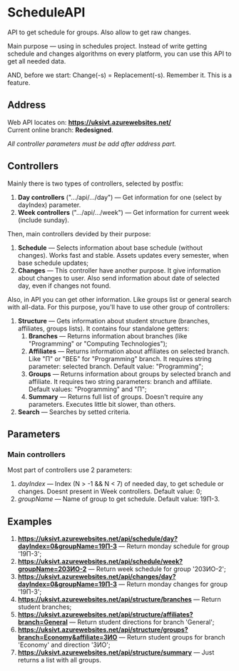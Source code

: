 # ScheduleAPI
API to get schedule for groups. Also allow to get raw changes.

Main purpose — using in schedules project.
Instead of write getting schedule and changes algorithms on every platform, you can use this API to get all needed data.

AND, before we start: Change(-s) = Replacement(-s).
Remember it. This is a feature.

## Address
Web API locates on:
<strong>https://uksivt.azurewebsites.net/</strong> <br />
Current online branch: <strong>Redesigned</strong>.

<i>All controller parameters must be add after address part.</i>

## Controllers
Mainly there is two types of controllers, selected by postfix:
  1.  <b>Day controllers</b> (".../api/.../day") — Get information for one (select by dayIndex) parameter.
  2.  <b>Week controllers</b> (".../api/.../week") — Get information for current week (include sunday).

Then, main controllers devided by their purpose:
  1.  <b>Schedule</b> — Selects information about base schedule (without changes). 
      Works fast and stable. Assets updates every semester, when base schedule updates;
  3.  <b>Changes</b> — This controller have another purpose. It give information about changes to user. 
      Also send information about date of selected day, even if changes not found.

Also, in API you can get other information. Like groups list or general search with all-data. 
For this purpose, you'll have to use other group of controllers:
  1. <b>Structure</b> — Gets information about student structure (branches, affiliates, groups lists). 
     It contains four standalone getters:
     1. <b>Branches</b> — Returns information about branches (like "Programming" or "Computing Technologies");
     2. <b>Affiliates</b> — Returns information about affiliates on selected branch. Like "П" or "ВЕБ" for "Programming" branch.
        It requires string parameter: selected branch. Default value: "Programming";
     3. <b>Groups</b> — Returns information about groups by selected branch and affiliate.
        It requires two string parameters: branch and affiliate.
        Default values: "Programming" and "П";
     4. <b>Summary</b> — Returns full list of groups. Doesn't require any parameters.
        Executes little bit slower, than others.
  2. <b>Search</b> — Searches by setted criteria.
  
## Parameters
### Main controllers
Most part of controllers use 2 parameters:
  1. <i>dayIndex</i> — Index (N > -1 && N < 7) of needed day, to get schedule or changes.
     Doesnt present in Week controllers.
     Default value: 0;
  2. <i>groupName</i> — Name of group to get schedule.
     Default value: 19П-3.

## Examples
  1. <b>https://uksivt.azurewebsites.net/api/schedule/day?dayIndex=0&groupName=19П-3</b> — Return monday schedule for group '19П-3';
  2. <b>https://uksivt.azurewebsites.net/api/schedule/week?groupName=20ЗИО-2</b> — Return week schedule for group '20ЗИО-2';
  3. <b>https://uksivt.azurewebsites.net/api/changes/day?dayIndex=0&groupName=19П-3</b> — Return monday changes for group '19П-3';
  4. <b>https://uksivt.azurewebsites.net/api/structure/branches</b> — Return student branches;
  5. <b>https://uksivt.azurewebsites.net/api/structure/affiliates?branch=General</b> — Return student directions for branch 'General';
  6. <b>https://uksivt.azurewebsites.net/api/structure/groups?branch=Economy&affiliate=ЗИО</b> — Return student groups for branch 'Economy' and direction 'ЗИО';
  7. <b>https://uksivt.azurewebsites.net/api/structure/summary</b> — Just returns a list with all groups.

